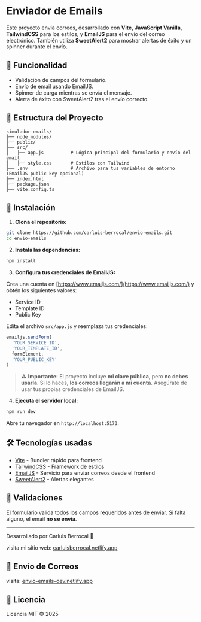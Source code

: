 # Enviador de Emails

Este proyecto envia correos, desarrollado con **Vite**, **JavaScript Vanilla**, **TailwindCSS** para los estilos, y **EmailJS** para el envío del correo electrónico. También utiliza **SweetAlert2** para mostrar alertas de éxito y un spinner durante el envío.

## 🎯 Funcionalidad

- Validación de campos del formulario.
- Envío de email usando [EmailJS](https://www.emailjs.com/).
- Spinner de carga mientras se envía el mensaje.
- Alerta de éxito con SweetAlert2 tras el envío correcto.

## 📂 Estructura del Proyecto

```
simulador-emails/
├── node_modules/
├── public/
├── src/
│   ├── app.js          # Lógica principal del formulario y envío del email
│   ├── style.css       # Estilos con Tailwind
├── .env                # Archivo para tus variables de entorno (EmailJS public key opcional)
├── index.html
├── package.json
├── vite.config.ts
```

## 🚀 Instalación

1. **Clona el repositorio:**

```bash
git clone https://github.com/carluis-berrocal/envio-emails.git
cd envio-emails
```

2. **Instala las dependencias:**

```bash
npm install
```

3. **Configura tus credenciales de EmailJS:**

Crea una cuenta en [https://www.emailjs.com/](https://www.emailjs.com/) y obtén los siguientes valores:

- Service ID
- Template ID
- Public Key

Edita el archivo `src/app.js` y reemplaza tus credenciales:

```js
emailjs.sendForm(
  'YOUR_SERVICE_ID',
  'YOUR_TEMPLATE_ID',
  formElement,
  'YOUR_PUBLIC_KEY'
)
```

> ⚠️ **Importante:** El proyecto incluye **mi clave pública**, pero **no debes usarla**. Si lo haces, **los correos llegarán a mi cuenta**. Asegúrate de usar tus propias credenciales de EmailJS.

4. **Ejecuta el servidor local:**

```bash
npm run dev
```

Abre tu navegador en `http://localhost:5173`.

## 🛠️ Tecnologías usadas

- [Vite](https://vitejs.dev/) - Bundler rápido para frontend
- [TailwindCSS](https://tailwindcss.com/) - Framework de estilos
- [EmailJS](https://www.emailjs.com/) - Servicio para enviar correos desde el frontend
- [SweetAlert2](https://sweetalert2.github.io/) - Alertas elegantes

## 🧪 Validaciones

El formulario valida todos los campos requeridos antes de enviar. Si falta alguno, el email **no se envía**.

---

Desarrollado por Carluis Berrocal 🚀

visita mi sitio web: [carluisberrocal.netlify.app](https://carluisberrocal.netlify.app)
## 📧 Envío de Correos
visita: [envio-emails-dev.netlify.app](https://envio-emails-dev.netlify.app)
## 📄 Licencia
Licencia MIT © 2025